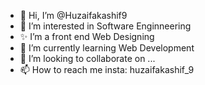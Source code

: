 - 👋 Hi, I’m @Huzaifakashif9
- 👀 I’m interested in Software Enginneering
- ✨ I’m a front end Web Designing
- 🌱 I’m currently learning Web Development
- 💞️ I’m looking to collaborate on ...
- 📫 How to reach me insta: huzaifakashif_9


<!---
Huzaifakashif9/Huzaifakashif9 is a ✨ special ✨ repository because its `README.md` (this file) appears on your GitHub profile.
You can click the Preview link to take a look at your changes.
--->
